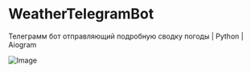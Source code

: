 # WeatherTelegramBot
Телеграмм бот отправляющий подробную сводку погоды | Python | Aiogram


![Image](https://github.com/[username]/[reponame]/blob/[branch]/Ref/start.png?raw=true)
